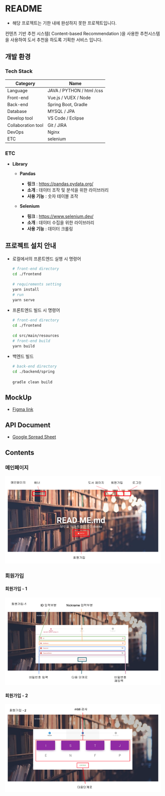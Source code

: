 # README

- 해당 프로젝트는 기한 내에 완성하지 못한 프로젝트입니다.



컨텐츠 기반 추천 시스템( Content-based Recommendation )을 사용한 추천시스템을 사용하여 도서 추천을 하도록 기획한 서비스 입니다.



## 개발 환경

### Tech Stack

| Category           | Name                      |
| ------------------ | ------------------------- |
| Language           | JAVA / PYTHON / html /css |
| Front-end          | Vue.js / VUEX / Node      |
| Back-end           | Spring Boot, Gradle       |
| Database           | MYSQL / JPA               |
| Develop tool       | VS Code / Eclipse         |
| Collaboration tool | Git / JIRA                |
| DevOps             | Nginx                     |
| ETC                | selenium                  |



### ETC

- **Library**
  - __Pandas__
    - __링크__ : https://pandas.pydata.org/
    - __소개__ : 데이터 조작 및 분석을 위한 라이브러리
    - __사용 기능__ : 숫자 테이블 조작

  - __Selenium__
    - __링크__ : https://www.selenium.dev/
    - __소개__ : 데이터 수집을 위한 라이브러리
    - __사용 기능__ : 데이터 크롤링




## 프로젝트 설치 안내

- 로컬에서의 프론트엔드 실행 시 명령어
  ```bash
  # front-end directory
  cd ./frontend
  
  # requirements setting
  yarn install
  # run
  yarn serve
  ```

- 프론트엔드 빌드 시 명령어
  ```bash
  # front-end directory
  cd ./frontend
  
  cd src/main/resources 
  # front-end build
  yarn build
  ```

- 백엔드 빌드
  ```bash
  # back-end directory
  cd ./backend/spring
  
  gradle clean build
  ```



## MockUp

- [Figma link](https://www.figma.com/file/Lh8M6XqlHzoKq53MPyeSOa/%EC%B1%85%EC%B1%85?node-id=0%3A1)



## API Document

- [Google Spread Sheet](https://docs.google.com/spreadsheets/d/1mu0tD3CRBDDcm4BBZaElXKeRa6H5RtaCxVO_c0YDt0M/edit#gid=724055660)



## Contents



### 메인페이지

![page_1](./documents/page_1.png)



### 회원가입

#### 회원가입 - 1

![page_1](./documents/page_2.png)

#### 회원가입 - 2

![page_3](./documents/page_3.png)

